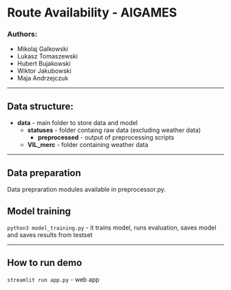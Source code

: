 # Route Availability - AIGAMES

### Authors: 
- Mikolaj Galkowski
- Lukasz Tomaszewski
- Hubert Bujakowski
- Wiktor Jakubowski
- Maja Andrzejczuk

------------------

## Data structure:
- **data** - main folder to store data and model
  - **statuses** - folder containg raw data (excluding weather data)
    - **preprocessed** - output of preprocessing scripts
  - **VIL_merc** - folder containing weather data
------------------

## Data preparation

Data prepraration modules available in preprocessor.py.


## Model training

`python3 model_training.py` - it trains model, runs evaluation, saves model and saves results from testset


------------------

## How to run demo

`streamlit run app.py` - web app
